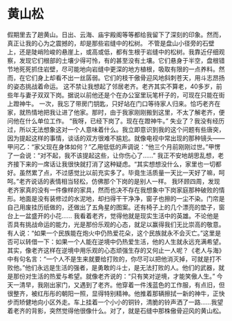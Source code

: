# 黄山松
假期里去了趟黄山。日出、云海、庙宇殿阁等等都给我留下了深刻的印象。然而，真正让我的心为之震撼的，却是那些岩缝中的松树。 
不管是盘山小径旁的石壁上，还是陡峭险峻的悬崖上，或高或低，都有生根于岩缝中的松树。我靠近仔细观察，发现它们根部的土壤少得可怜，有的甚至没有土壤。它们悬身于半空，盘根错节地死死抓住岩壁，尽可能地向岩缝中更深的地方植根，吸取有限的一点养料。然而，在它们身上却看不出一丝孱弱。它们的枝干傲骨迎风地斜刺苍天，用斗志昂扬的姿态挑战着命运。 
这不禁让我想起了邻居老齐。老齐其实不算老，40多岁，前些年与妻子双双下岗。据说以前他还是个在办公室里玩笔杆子的，可现在只能在街上蹬神牛。 
一次，我忘了带房门钥匙，只好站在门口等待家人归来。恰巧老齐在家，就热情地把我让进了他家。那时，由于我家刚刚搬到这里，不太了解老齐，便问他在什么单位工作。 
“我呀，已经下岗了。现在在蹬神牛。” 
失业了？我没有经历过，所以无法想象这对一个人意味着什么。我立即意识到我的这个问题有些唐突，因为提起这样的事情，谈话的双方很难不尴尬。就像电视中常出现的那种镜头——甲问乙：“家父现在身体如何？”乙用低低的声调说：“他三个月前刚刚过世。”甲愣了一会说：“对不起，我不该提起这些，让你伤心了……” 
我正不安地胡思乱想，老齐接下来的一席话让我很快就打消了这种疑虑。“其实想想没什么，家里也一切都好。虽然累了点，不过感觉比以前充实多了。毕竟生活质量一天比一天好了嘛，呵呵。”老齐说话的表情相当轻松，仿佛那个下岗的是别人一样。 
我环顾四周，发现老齐家真的没有一件像样的家具，然而也决不存在我想象中下岗家庭那种破败的情形。地面是没有装修过的水泥地，却扫得干干净净，窗子也擦的一尘不染。门帘是自己用废挂历纸做的，还做出了五角星的图案。还有椅子上的几个漂亮的垫子，窗台上一盆盛开的小花…… 
我看着老齐，觉得他就是现实生活中的英雄。不论他是否具有挑战命运的能力，光是那份乐观的心态，就足以赢得我们无比崇高的敬意。有人说：“如果一个民族能在炮火中仍热爱花朵，这个民族就永不会灭亡。”这里是否可以转借一下：如果一个人能在逆境中仍热爱生活，他的人生就永远充满希望。 
其实，像老齐这样在逆境中用乐观的心态顽强生存的又何止一人呢？《老人与海》中有句名言：“一个人不是生来就要给打败的，你尽可以把他消灭掉，可就是打不败他。”他们永远是生活的强者，是勇敢的斗士，是无法打败的人。他们的武器，就是那份对生活的热爱与希望。就像老齐说的：“只有笑对逆境，才能笑傲人生。” 
今天一清早，我刚出家门，又遇到了老齐。他穿着一件浅蓝色的工作服，有点旧，但很整齐，被红彤彤的朝阳一照，显得特别精神。他推着那辆擦拭一新的神牛，正快步而矫健地向小区外走。车上挂着一个小小的铜铃，清脆的铃声洒了一路……我望着老齐的背影，突然觉得他很像什么。对了，就是石缝中那株傲骨迎风的黄山松。
  